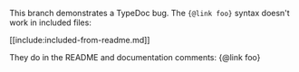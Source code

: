 
This branch demonstrates a TypeDoc bug. The `{@link foo}` syntax doesn't work in included files:

[[include:included-from-readme.md]]

They do in the README and documentation comments: {@link foo}